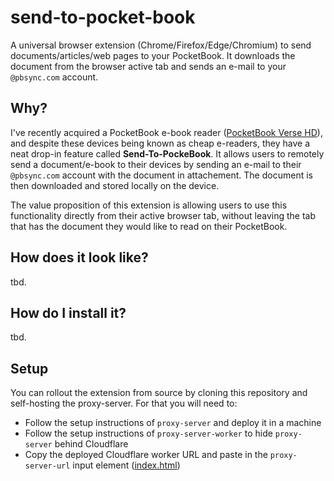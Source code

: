 # send-to-pocket-book

A universal browser extension (Chrome/Firefox/Edge/Chromium) to send documents/articles/web pages to your PocketBook. It downloads the document from the browser active tab and sends an e-mail to your `@pbsync.com` account.

## Why?

I've recently acquired a PocketBook e-book reader ([PocketBook Verse HD]()), and despite these devices being known as cheap e-readers, they have a neat drop-in feature called **Send-To-PockeBook**. It allows users to remotely send a document/e-book to their devices by sending an e-mail to their `@pbsync.com` account with the document in attachement. The document is then downloaded and stored locally on the device.

The value proposition of this extension is allowing users to use this functionality directly from their active browser tab, without leaving the tab that has the document they would like to read on their PocketBook.

## How does it look like?

tbd.

## How do I install it?

tbd.

## Setup

You can rollout the extension from source by cloning this repository and self-hosting the proxy-server. For that you will need to:

- Follow the setup instructions of `proxy-server` and deploy it in a machine
- Follow the setup instructions of `proxy-server-worker` to hide `proxy-server` behind Cloudflare
- Copy the deployed Cloudflare worker URL and paste in the `proxy-server-url` input element ([index.html](extension/src/index.html))